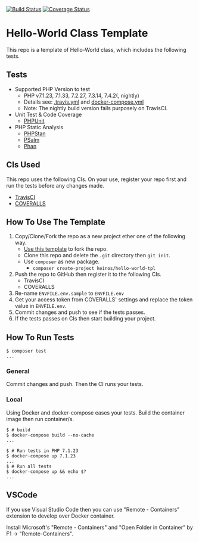 [![Build Status](https://travis-ci.org/KEINOS/TPL-PHP-HelloWorld.svg?branch=master)](https://travis-ci.org/KEINOS/TPL-PHP-HelloWorld/builds)
[![Coverage Status](https://coveralls.io/repos/github/KEINOS/TPL-PHP-HelloWorld/badge.svg)](https://coveralls.io/github/KEINOS/TPL-PHP-HelloWorld)

# Hello-World Class Template

This repo is a template of Hello-World class, which includes the following tests.

## Tests

- Supported PHP Version to test
  - PHP v7.1.23, 7.1.33, 7.2.27, 7.3.14, 7.4.2(, nightly)
  - Details see: [.travis.yml](./.travis.yml) and [docker-compose.yml](./docker-compose.yml)
  - Note: The nightly build version fails purposely on TravisCI.
- Unit Test & Code Coverage
  - [PHPUnit](https://phpunit.de/)
- PHP Static Analysis
  - [PHPStan](https://github.com/phpstan/phpstan)
  - [PSalm](https://psalm.dev/)
  - [Phan](https://github.com/phan/phan)

## CIs Used

This repo uses the following CIs. On your use, register your repo first and run the tests before any changes made.

- [TravisCI](https://travis-ci.org/)
- [COVERALLS](https://coveralls.io/)

## How To Use The Template

1. Copy/Clone/Fork the repo as a new project ether one of the following way.
    - [Use this template](https://github.com/KEINOS/TPL-PHP-HelloWorld/generate) to fork the repo.
    - Clone this repo and delete the `.git` directory then `git init`.
    - Use `composer` as new package.
      - `composer create-project keinos/hello-world-tpl`
2. Push the repo to GitHub then register it to the following CIs.
    - TravisCI
    - COVERALLS
3. Re-name `ENVFILE.env.sample` to `ENVFILE.env`
4. Get your access token from COVERALLS' settings and replace the token value in `ENVFILE.env`.
5. Commit changes and push to see if the tests passes.
6. If the tests passes on CIs then start building your project.

## How To Run Tests

```shellsession
$ composer test
...
```

### General

Commit changes and push. Then the CI runs your tests.

### Local

Using Docker and docker-compose eases your tests. Build the container image then run container/s.

```shellsession
$ # build
$ docker-compose build --no-cache
...
```

```shellsession
$ # Run tests in PHP 7.1.23
$ docker-compose up 7.1.23
...
$ # Run all tests
$ docker-compose up && echo $?
...
```

## VSCode

If you use Visual Studio Code then you can use "Remote - Containers" extension to develop over Docker container.

Install Microsoft's "Remote - Containers" and "Open Folder in Container" by F1 -> "Remote-Containers".
